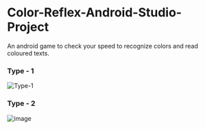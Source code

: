 # Color-Reflex-Android-Studio-Project
An android game to check your speed to recognize colors and read coloured texts.

### Type - 1
![Type-1](https://user-images.githubusercontent.com/63636498/91882240-4ed92e80-eca0-11ea-83b6-8a2a1d58f0f3.png)
### Type - 2
![image](https://user-images.githubusercontent.com/63636498/91882331-6b756680-eca0-11ea-87ee-f830512a83e5.png)
